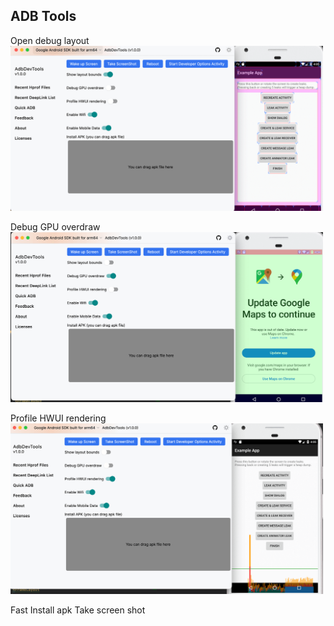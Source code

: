 ## ADB Tools

Open debug layout
<img width="500" src = "drawable/quick_adb_1.png">

Debug GPU overdraw
<img width="500" src ="drawable/quick_adb_3.png">

Profile HWUI rendering
<img width="500" src = "drawable/quick_adb_2.png">

Fast Install apk
Take screen shot
  